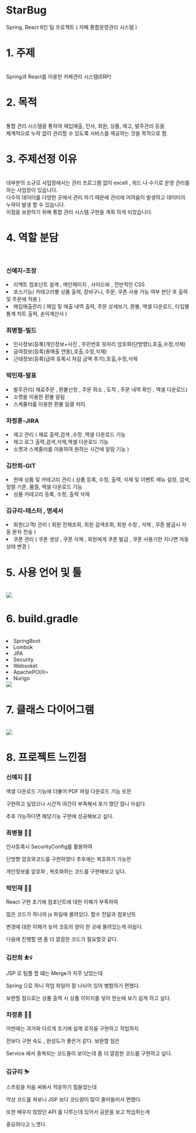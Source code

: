 # StarBug
Spring, React 6인 팀 프로젝트 ( 카페 통합운영관리 시스템 )


<h1>1. 주제</h1></br>
Spring과 React를 이용한 카페관리 시스템(ERP)</br>
<h1>2. 목적</h1></br>
통합 관리 시스템을 통하여 매입매출, 인사, 회원, 상품, 재고, 발주관리 등을</br>
체계적으로 누락 없이 관리할 수 있도록 서비스를 제공하는 것을 목적으로 함.</br>
<h1>3. 주제선정 이유</h1></br>
대부분의 소규모 사업장에서는 관리 프로그램 없이 excell , 워드 나 수기로 운영 관리를 하는 사업장이 있습니다. </br>
다수의 데이터를 다양한 곳에서 관리 하기 때문에 관리에 어려움이 발생하고 데이터의 누락이 발생 할 수 있습니다.</br>
이점을 보완하기 위해 통합 관리 시스템 구현을 계획 하게 되었습니다.</br>
<h1>4. 역할 분담</h1></br>
<h3>신예지-조장</h3>
<li>리액트 컴포넌트 설계 , 메인페이지 , 사이드바 , 전반적인 CSS</li>
<li>포스기능( 카테고리별 상품 출력, 장바구니, 주문, 쿠폰 사용 가능 여부 판단 후 출력 및 주문에 적용 )</li>
<li>매입매출관리 ( 매입 및 매출 내역 출력, 주문 상세보기, 환불, 엑셀 다운로드, 타입별 통계 차트 출력, 손익계산서 )</li>
<h3>최병철-빌드</h3>
<li>인사정보(등록(개인정보+사진 , 주민번호 뒷자리 암호화(단방향)),호출,수정,삭제)</li>
<li> 급여정보(등록(총매출 연동),호출,수정,삭제)</li>
<li>근태정보(등록(급여 등록시 차감 금액 추가),호출,수정,삭제</li>
<h3>박민재-발표</h3>
<li>발주관리( 재료주문 , 환불신청 , 주문 취소 , 도착 , 주문 내역 확인 , 엑셀 다운로드)</li>
<li>소켓을 이용한 환불 알림 </li>
<li>스케쥴러를 이용한 환불 일괄 처리</li>
<h3>차정훈-JIRA</h3>
<li>재고 관리 ( 재료 출력,검색 ,수정 ,엑셀 다운로드 기능 </li>
<li>재고 로그 출력,검색,삭제,엑셀 다운로드 기능</li>
<li>소켓과 스케줄러를 이용하여 원하는 시간에 알람 기능 )</li>
<h3>김찬희-GIT</h3>
<li>판매 상품 및 카테고리 관리 ( 상품 등록, 수정, 출력, 삭제 및 이벤트 메뉴 설정, 검색, 정렬 기준, 품절, 엑셀 다운로드 기능</li>
<li>상품 카테고리 등록, 수정, 출력 삭제</li>
<h3>김규리-테스터 , 명세서</h3>
<li>회원(고객) 관리 ( 회원 전체조회, 회원 검색조회, 회원 수정 , 삭제 , 쿠폰 발급시 자동 문자 전송 )</li>
<li>쿠폰 관리 ( 쿠폰 생성 , 쿠폰 삭제 , 회원에게 쿠폰 발급 , 쿠폰 사용기한 지나면 자동 상태 변경 )</li>
<h1>5. 사용 언어 및 툴</h1></br>
<img src="https://github.com/kkchanss/starbug/assets/135796939/b36522ed-1dbb-4cc4-9f77-3af2481c6132">
<h1>6. build.gradle</h1></br>
<li>SpringBoot</li>
<li>Lombok</li>
<li>JPA</li>
<li>Security</li>
<li>Websoket</li>
<li>ApachePOI/li>
<li>Nurigo</li>
<img src="https://github.com/kkchanss/starbug/assets/135796939/0ada57e3-c20a-4d92-aebf-10f19bf13691">
<h1>7. 클래스 다이어그램</h1></br>
<img src="https://github.com/kkchanss/starbug/assets/135796939/515a079d-429a-4ed2-a9d7-86e76f758d60">
<h1>8. 프로젝트 느낀점</h1>
<h3>신예지 🚴‍♀️ </h3>
<p>엑셀 다운로드 기능에 더불어 PDF 파일 다운로드 기능 또한 </p>
<p>구현하고 싶었으나 시간적 여건이 부족해서 포기 했던 점니 아쉽다.</p>
<p>추후 가능하다면 해당기능 구현에 성공해보고 싶다.</p>
<h3>최병쳘 🏄‍♂️ </h3>
<p>인사등록시 SecurityConfig를 활용하여</p>
<p>단방향 암호와코드를 구현하였다 추후에는 복호화가 가능한</p>
<p>개인정보를 암호화 , 복호화하는 코드를 구현해보고 싶다.</p>
<h3>박민재 🏃‍♂️ </h3>
<p>React 구현 초기에 컴포넌트에 대한 이해가 부족하여</p>
<p>많은 코드가 하나의 js 파일에 몰려있다. 함수 전달과 컴포넌트</p>
<p>변경에 대한 이해가 늦어 코등의 양이 한 곳에 몰려있는게 아쉽다.</p>
<p>다음에 진행할 땐 좀 더 깔끔한 코드가 필요할것 같다.</p>
<h3>김찬희 ⛹️‍♀️ </h3>
<p>JSP 로 팀플 할 떄는 Merge가 자주 났었는데</p>
<p>Spring 으로 하니 작업 파일이 잘 나뉘어 있어 병합하기 편했다.</p>
<p>보완할 점으로는 상품 출력 시 상품 이미지를 넣어 한눈에 보기 쉽게 하고 싶다.</p>
<h3>차정훈 🤾‍♂️ </h3>
<p>이번에는 과거와 다르게 초기에 설계 로직을 구현하고 작업하지</p>
<p>전보다 구현 속도 , 완성도가 좋은거 같다. 보완할 점은</p>
<p>Service 에서 중복되는 코드들이 보이는데 좀 더 깔끔한 코드를 구현하고 싶다.</p>
<h3>김규리 ⛷ </h3>
<p>스프링을 처음 써봐서 적응하기 힘들었는데</p>
<p>막상 코드를 쳐보니 JSP 보다 코드량이 많이 줄어들어서 편했다.</p>
<p>또한 배우지 않았던 API 를 다루는데 있어서 공문을 보고 학습하는게</p>
<p>중요하다고 느꼇다.</p>
